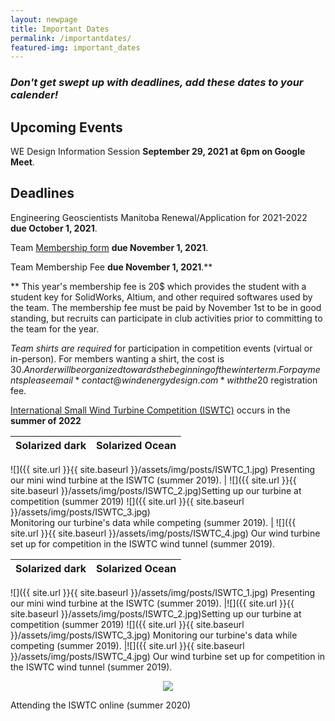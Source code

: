 ```yaml
---
layout: newpage
title: Important Dates
permalink: /importantdates/
featured-img: important_dates
---
```

### *Don't get swept up with deadlines, add these dates to your calender!*





## **Upcoming Events**

WE Design Information Session **September 29, 2021 at 6pm on Google Meet**.


## **Deadlines**

Engineering Geoscientists Manitoba Renewal/Application for 2021-2022 **due October 1, 2021**.

Team [Membership form](https://forms.gle/shpFyYurkM1quY3K7 "2021-2022 WE Design Membership Form")  **due November 1, 2021**.

Team Membership Fee **due November 1, 2021**.**

 ** This year's membership fee is 20$ which provides the student with a student key for SolidWorks, Altium, and other required softwares used by the team. 
The membership fee must be paid by November 1st to be in good standing, but recruits can participate in club activities prior to committing to the team for the year. 

*Team shirts are required* for participation in competition events (virtual or in-person). 
For members wanting a shirt, the cost is 30$. An order will be organized towards the beginning of the winter term. 
For payments please email *contact@windenergydesign.com* with the 20$ registration fee.

[International Small Wind Turbine Competition (ISWTC)](https://www.hanze.nl/eng/education/engineering/school-of-engineering/organisation/contest/international-small-wind-turbine-contest/contest/iswtc/iswtc-history) occurs in the **summer of 2022**



Solarized dark             |  Solarized Ocean
:-------------------------:|:-------------------------:
![]({{ site.url }}{{ site.baseurl }}/assets/img/posts/ISWTC_1.jpg) Presenting our mini wind turbine at the ISWTC (summer 2019).
|  ![]({{ site.url }}{{ site.baseurl }}/assets/img/posts/ISWTC_2.jpg)Setting up our turbine at competition (summer 2019)
![]({{ site.url }}{{ site.baseurl }}/assets/img/posts/ISWTC_3.jpg)  
Monitoring our turbine's data while competing (summer 2019).
| ![]({{ site.url }}{{ site.baseurl }}/assets/img/posts/ISWTC_4.jpg)
Our wind turbine set up for competition in the ISWTC wind tunnel (summer 2019).

Solarized dark             |  Solarized Ocean
:-------------------------:|:-------------------------:

![]({{ site.url }}{{ site.baseurl }}/assets/img/posts/ISWTC_1.jpg) Presenting our mini wind turbine at the ISWTC (summer 2019). |![]({{ site.url }}{{ site.baseurl }}/assets/img/posts/ISWTC_2.jpg)Setting up our turbine at competition (summer 2019)
![]({{ site.url }}{{ site.baseurl }}/assets/img/posts/ISWTC_3.jpg) Monitoring our turbine's data while competing (summer 2019). |![]({{ site.url }}{{ site.baseurl }}/assets/img/posts/ISWTC_4.jpg)
Our wind turbine set up for competition in the ISWTC wind tunnel (summer 2019).


<p align="center">
   <img src="{{ site.url }}{{ site.baseurl }}/assets/img/posts/ISWTC(2020).jpg)">
</p>
Attending the ISWTC online (summer 2020)
  


